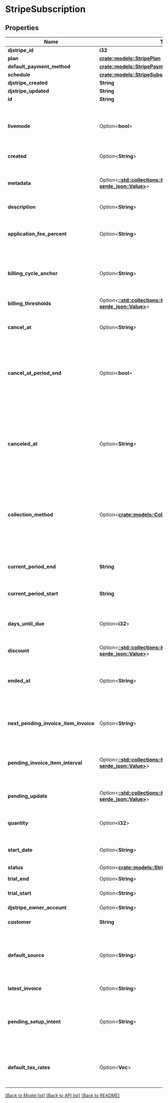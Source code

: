 # StripeSubscription

## Properties

Name | Type | Description | Notes
------------ | ------------- | ------------- | -------------
**djstripe_id** | **i32** |  | [readonly]
**plan** | [**crate::models::StripePlan**](StripePlan.md) |  | 
**default_payment_method** | [**crate::models::StripePaymentMethod**](StripePaymentMethod.md) |  | 
**schedule** | [**crate::models::StripeSubscriptionSchedule**](StripeSubscriptionSchedule.md) |  | 
**djstripe_created** | **String** |  | [readonly]
**djstripe_updated** | **String** |  | [readonly]
**id** | **String** |  | 
**livemode** | Option<**bool**> | Null here indicates that the livemode status is unknown or was previously unrecorded. Otherwise, this field indicates whether this record comes from Stripe test mode or live mode operation. | [optional]
**created** | Option<**String**> | The datetime this object was created in stripe. | [optional]
**metadata** | Option<[**::std::collections::HashMap<String, serde_json::Value>**](serde_json::Value.md)> | A set of key/value pairs that you can attach to an object. It can be useful for storing additional information about an object in a structured format. | [optional]
**description** | Option<**String**> | A description of this object. | [optional]
**application_fee_percent** | Option<**String**> | A positive decimal that represents the fee percentage of the subscription invoice amount that will be transferred to the application owner's Stripe account each billing period. | [optional]
**billing_cycle_anchor** | Option<**String**> | Determines the date of the first full invoice, and, for plans with `month` or `year` intervals, the day of the month for subsequent invoices. | [optional]
**billing_thresholds** | Option<[**::std::collections::HashMap<String, serde_json::Value>**](serde_json::Value.md)> | Define thresholds at which an invoice will be sent, and the subscription advanced to a new billing period. | [optional]
**cancel_at** | Option<**String**> | A date in the future at which the subscription will automatically get canceled. | [optional]
**cancel_at_period_end** | Option<**bool**> | If the subscription has been canceled with the ``at_period_end`` flag set to true, ``cancel_at_period_end`` on the subscription will be true. You can use this attribute to determine whether a subscription that has a status of active is scheduled to be canceled at the end of the current period. | [optional]
**canceled_at** | Option<**String**> | If the subscription has been canceled, the date of that cancellation. If the subscription was canceled with ``cancel_at_period_end``, canceled_at will still reflect the date of the initial cancellation request, not the end of the subscription period when the subscription is automatically moved to a canceled state. | [optional]
**collection_method** | Option<[**crate::models::CollectionMethodEnum**](CollectionMethodEnum.md)> | Either `charge_automatically`, or `send_invoice`. When charging automatically, Stripe will attempt to pay this subscription at the end of the cycle using the default source attached to the customer. When sending an invoice, Stripe will email your customer an invoice with payment instructions. | 
**current_period_end** | **String** | End of the current period for which the subscription has been invoiced. At the end of this period, a new invoice will be created. | 
**current_period_start** | **String** | Start of the current period for which the subscription has been invoiced. | 
**days_until_due** | Option<**i32**> | Number of days a customer has to pay invoices generated by this subscription. This value will be `null` for subscriptions where `billing=charge_automatically`. | [optional]
**discount** | Option<[**::std::collections::HashMap<String, serde_json::Value>**](serde_json::Value.md)> |  | [optional]
**ended_at** | Option<**String**> | If the subscription has ended (either because it was canceled or because the customer was switched to a subscription to a new plan), the date the subscription ended. | [optional]
**next_pending_invoice_item_invoice** | Option<**String**> | Specifies the approximate timestamp on which any pending invoice items will be billed according to the schedule provided at pending_invoice_item_interval. | [optional]
**pending_invoice_item_interval** | Option<[**::std::collections::HashMap<String, serde_json::Value>**](serde_json::Value.md)> | Specifies an interval for how often to bill for any pending invoice items. It is analogous to calling Create an invoice for the given subscription at the specified interval. | [optional]
**pending_update** | Option<[**::std::collections::HashMap<String, serde_json::Value>**](serde_json::Value.md)> | If specified, pending updates that will be applied to the subscription once the latest_invoice has been paid. | [optional]
**quantity** | Option<**i32**> | The quantity applied to this subscription. This value will be `null` for multi-plan subscriptions | [optional]
**start_date** | Option<**String**> | Date when the subscription was first created. The date might differ from the created date due to backdating. | [optional]
**status** | Option<[**crate::models::StripeSubscriptionStatusEnum**](StripeSubscriptionStatusEnum.md)> | The status of this subscription. | 
**trial_end** | Option<**String**> | If the subscription has a trial, the end of that trial. | [optional]
**trial_start** | Option<**String**> | If the subscription has a trial, the beginning of that trial. | [optional]
**djstripe_owner_account** | Option<**String**> | The Stripe Account this object belongs to. | [optional]
**customer** | **String** | The customer associated with this subscription. | 
**default_source** | Option<**String**> | The default payment source for the subscription. It must belong to the customer associated with the subscription and be in a chargeable state. If not set, defaults to the customer's default source. | [optional]
**latest_invoice** | Option<**String**> | The most recent invoice this subscription has generated. | [optional]
**pending_setup_intent** | Option<**String**> | We can use this SetupIntent to collect user authentication when creating a subscription without immediate payment or updating a subscription's payment method, allowing you to optimize for off-session payments. | [optional]
**default_tax_rates** | Option<**Vec<i32>**> | The tax rates that will apply to any subscription item that does not have tax_rates set. Invoices created will have their default_tax_rates populated from the subscription. | [optional]

[[Back to Model list]](../README.md#documentation-for-models) [[Back to API list]](../README.md#documentation-for-api-endpoints) [[Back to README]](../README.md)


